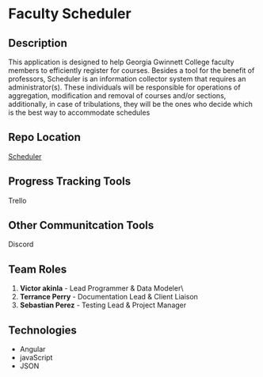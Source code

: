Faculty Scheduler
=================

Description
-----------

This application is designed to help Georgia Gwinnett College faculty
members to efficiently register for courses. Besides a tool for the
benefit of professors, Scheduler is an information collector system that
requires an administrator(s). These individuals will be responsible for
operations of aggregation, modification and removal of courses and/or
sections, additionally, in case of tribulations, they will be the ones
who decide which is the best way to accommodate schedules

Repo Location
-------------

[Scheduler](https://github.com/GGC-SD/Scheduler-ThunderCats)

Progress Tracking Tools
-----------------------

Trello

Other Communitcation Tools
--------------------------

Discord

Team Roles
----------

1.  **Victor akinla** - Lead Programmer & Data Modeler\
2.  **Terrance Perry** - Documentation Lead & Client Liaison
3.  **Sebastian Perez** - Testing Lead & Project Manager

Technologies
------------

* Angular 
* javaScript 
* JSON
